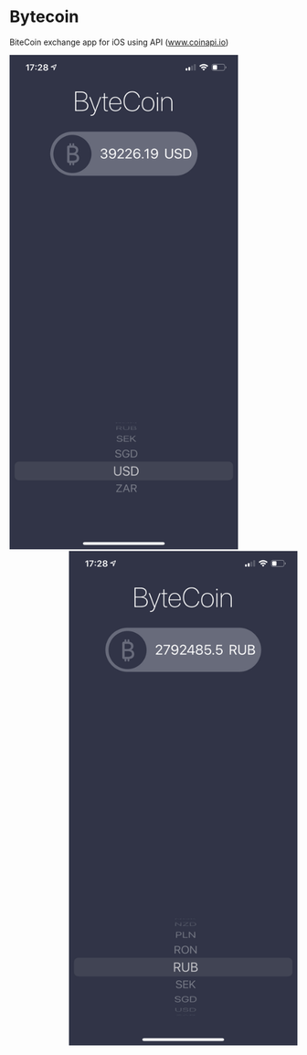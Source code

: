 # Bytecoin
BiteCoin exchange app for iOS using API (www.coinapi.io)

<div align="left">
    <img src="https://github.com/VladimirZhdanov/Bytecoin/blob/main/images/IMG_0307.PNG" width="400px"</img> 
</div>
<div align="right">
    <img src="https://github.com/VladimirZhdanov/Bytecoin/blob/main/images/IMG_0308.PNG" width="400px"</img> 
</div>
